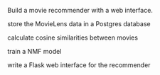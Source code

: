 Build a movie recommender with a web interface.

store the MovieLens data in a Postgres database

calculate cosine similarities between movies

train a NMF model

write a Flask web interface for the recommender
